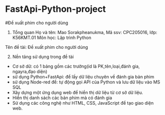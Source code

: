 # FastApi-Python-project
#Đề xuất phim cho người dùng
1. Tổng quan
Họ và tên: Mao Sorakpheanukma, Mã ssv: CPC205016, lớp: K56KMT.01
Môn học: Lập trình Python

Tên đề tài: Đề xuất phim cho người dúng

2. Nền tảng sử dụng trong đề tài
- Cơ sở dữ: có 1 bảng gồm các trưởng(id là PK,tên,loại,đánh gia, ngayra,đạo diện)
- sử dụng Python+FastApi: để lấy dữ liệu chuyên về đánh gia bản phim
- sử dụng Node-red để: tự động gọi API của Python và lưu dữ liệu vào MS SQL
- Xây dựng một ứng dụng web để hiển thị dữ liệu từ cơ sở dữ liệu.
- Hiển thị danh sách các bản phim mà có đánh gia 
- Sử dụng các công nghệ như HTML, CSS, JavaScript để tạo giao diện web.

 
